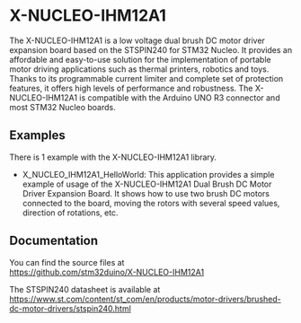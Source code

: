 # X-NUCLEO-IHM12A1

The X-NUCLEO-IHM12A1 is a low voltage dual brush DC motor driver expansion board based on the
STSPIN240 for STM32 Nucleo. It provides an affordable and easy-to-use solution for the implementation
of portable motor driving applications such as thermal printers, robotics and toys.
Thanks to its programmable current limiter and complete set of protection features,
it offers high levels of performance and robustness. The X-NUCLEO-IHM12A1 is compatible with the
Arduino UNO R3 connector and most STM32 Nucleo boards.

## Examples

There is 1 example with the X-NUCLEO-IHM12A1 library.
* X_NUCLEO_IHM12A1_HelloWorld: This application provides a simple example of usage of the X-NUCLEO-IHM12A1 
Dual Brush DC Motor Driver Expansion Board. It shows how to use two brush DC motors connected to the board,
moving the rotors with several speed values, direction of rotations, etc.

## Documentation

You can find the source files at  
https://github.com/stm32duino/X-NUCLEO-IHM12A1

The STSPIN240 datasheet is available at  
https://www.st.com/content/st_com/en/products/motor-drivers/brushed-dc-motor-drivers/stspin240.html
